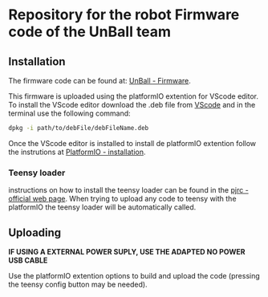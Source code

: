 # Repository for the robot Firmware code of the UnBall team
## Installation
The firmware code can be found at: [UnBall - Firmware](https://github.com/unball/Firmware.git).

This firmware is uploaded using the platformIO extention for VScode editor.
To install the VScode editor download the .deb file from [VScode](https://code.visualstudio.com/) and in the terminal use the following command: 
```bash
dpkg -i path/to/debFile/debFileName.deb 
```

Once the VScode editor is installed to install de platformIO extention follow the instrutions at [PlatformIO - installation](https://platformio.org/install/ide?install=vscode).

### Teensy loader
instructions on how to install the teensy loader can be found in the [pjrc - official web page](https://www.pjrc.com/teensy/loader_linux.html). When trying to upload any code to teensy with the platformIO the teensy loader will be automatically called.

## Uploading
**IF USING A EXTERNAL POWER SUPLY, USE THE ADAPTED NO POWER USB CABLE**

Use the platformIO extention options to build and upload the code (pressing the teensy config button may be needed).